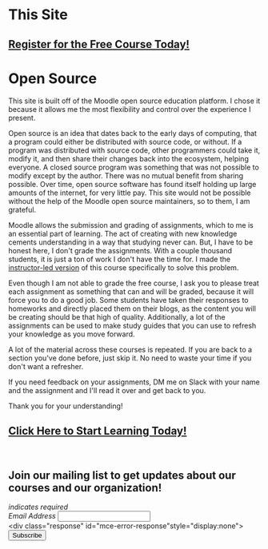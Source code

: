 # This Site
##  [Register for the Free Course Today!](https://roppers.thinkific.com/courses/computing-fundamentals)
# Open Source
This site is built off of the Moodle open source education platform. I chose it because it allows me the most flexibility and control over the experience I present.

Open source is an idea that dates back to the early days of computing, that a program could either be distributed with source code, or without. If a program was distributed with source code, other programmers could take it, modify it, and then share their changes back into the ecosystem, helping everyone. A closed source program was something that was not possible to modify except by the author. There was no mutual benefit from sharing possible. Over time, open source software has found itself holding up large amounts of the internet, for very little pay. This site would not be possible without the help of the Moodle open source maintainers, so to them, I am grateful.


Moodle allows the submission and grading of assignments, which to me is an essential part of learning. The act of creating with new knowledge cements understanding in  a way that studying never can. But, I have to be honest here, I don't grade the assignments. With a couple thousand students, it is just a ton of work I don't have the time for. I made the [instructor-led version]($@COURSEVIEWBYID*12@$) of this course specifically to solve this problem.

Even though I am not able to grade the free course, I ask you to please treat each assignment as something that can and will be graded, because it will force you to do a good job. Some students have taken their responses to homeworks and directly placed them on their blogs, as the content you will be creating should be that high of quality. Additionally, a lot of the assignments can be used to make study guides that you can use to refresh your knowledge as you move forward.

A lot of the material across these courses is repeated. If you are back to a section you've done before, just skip it. No need to waste your time if you don't want a refresher.

If you need feedback on your assignments, DM me on Slack with your name and the assignment and I'll read it over and get back to you.

Thank you for your understanding!  

##  [Click Here to Start Learning Today!](https://roppers.thinkific.com/courses/computing-fundamentals)
<br><div id="mc_embed_signup"><form action="https://gmail.us5.list-manage.com/subscribe/post?u=4d03cc5db483966f7e0fe17cc&amp;id=8d9620c4b7" method="post" id="mc-embedded-subscribe-form" name="mc-embedded-subscribe-form" class="validate" target="_blank" novalidate>  <div id="mc_embed_signup_scroll"><h2>Join our mailing list to get updates about our courses and our organization!</h2><div class="indicates-required"><span class="asterisk">*</span> indicates required</div><div class="mc-field-group">	<label for="mce-EMAIL">Email Address  <span class="asterisk">*</span></label>	<input type="email" value="" name="EMAIL" class="required email" id="mce-EMAIL"></div>	<div id="mce-responses" class="clear">		<div class="response" id="mce-error-response"style="display:none"></div>		<div class="response" id="mce-success-response" style="display:none"></div>	</div>    <!-- real people should not fill this in and expect good things - do not remove this or risk form bot signups-->    <div style="position: absolute; left: -5000px;" aria-hidden="true"><input type="text" name="b_4d03cc5db483966f7e0fe17cc_8d9620c4b7" tabindex="-1" value=""></div>    <div class="clear"><input type="submit" value="Subscribe" name="subscribe" id="mc-embedded-subscribe" class="button"></div>    </div></form></div><script type="text/javascript" src="//s3.amazonaws.com/downloads.mailchimp.com/js/mc-validate.js"></script><script type="text/javascript">(function($) {window.fnames = new Array(); window.ftypes = newArray();fnames[0]="EMAIL";ftypes[0]="email";}(jQuery));var $mcj = jQuery.noConflict(true);</script><!--End mc_embed_signup-->